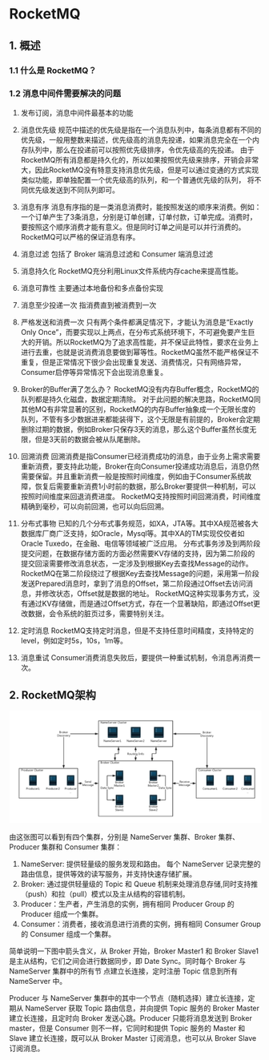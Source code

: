 # RocketMQ

## 1. 概述

### 1.1 什么是 RocketMQ？

### 1.2 消息中间件需要解决的问题

1. 发布订阅，消息中间件最基本的功能

2. 消息优先级
   规范中描述的优先级是指在一个消息队列中，每条消息都有不同的优先级，一般用整数来描述，优先级高的消息先投递，如果消息完全在一个内存队列中，那么在投递前可以按照优先级排序，令优先级高的先投递。 由于RocketMQ所有消息都是持久化的，所以如果按照优先级来排序，开销会非常大，因此RocketMQ没有特意支持消息优先级，但是可以通过变通的方式实现类似功能，即单独配置一个优先级高的队列，和一个普通优先级的队列， 将不同优先级发送到不同队列即可。 

3. 消息有序 
   消息有序指的是一类消息消费时，能按照发送的顺序来消费。例如：一个订单产生了3条消息，分别是订单创建，订单付款，订单完成。消费时，要按照这个顺序消费才能有意义。但是同时订单之间是可以并行消费的。 RocketMQ可以严格的保证消息有序。 

4. 消息过滤
   包括了 Broker 端消息过滤和 Consumer 端消息过滤

5. 消息持久化
   RocketMQ充分利用Linux文件系统内存cache来提高性能。 

6. 消息可靠性
   主要通过本地备份和多点备份实现

7. 消息至少投递一次
   指消费直到被消费到一次

8. 严格发送和消费一次
   只有两个条件都满足情况下，才能认为消息是“Exactly Only Once”，而要实现以上两点，在分布式系统环境下，不可避免要产生巨大的开销。所以RocketMQ为了追求高性能，并不保证此特性，要求在业务上进行去重，也就是说消费消息要做到幂等性。RocketMQ虽然不能严格保证不重复，但是正常情况下很少会出现重复发送、消费情况，只有网络异常，Consumer启停等异常情况下会出现消息重复。 

9. Broker的Buffer满了怎么办？
   RocketMQ没有内存Buffer概念，RocketMQ的队列都是持久化磁盘，数据定期清除。 
   对于此问题的解决思路，RocketMQ同其他MQ有非常显著的区别，RocketMQ的内存Buffer抽象成一个无限长度的队列，不管有多少数据进来都能装得下，这个无限是有前提的，Broker会定期删除过期的数据，例如Broker只保存3天的消息，那么这个Buffer虽然长度无限，但是3天前的数据会被从队尾删除。 

10. 回溯消费
    回溯消费是指Consumer已经消费成功的消息，由于业务上需求需要重新消费，要支持此功能，Broker在向Consumer投递成功消息后，消息仍然需要保留。并且重新消费一般是按照时间维度，例如由于Consumer系统故障，恢复后需要重新消费1小时前的数据，那么Broker要提供一种机制，可以按照时间维度来回退消费进度。 RocketMQ支持按照时间回溯消费，时间维度精确到毫秒，可以向前回溯，也可以向后回溯。 

11. 分布式事物
    已知的几个分布式事务规范，如XA，JTA等。其中XA规范被各大数据库厂商广泛支持，如Oracle，Mysql等。其中XA的TM实现佼佼者如Oracle Tuxedo，在金融、电信等领域被广泛应用。
    分布式事务涉及到两阶段提交问题，在数据存储方面的方面必然需要KV存储的支持，因为第二阶段的提交回滚需要修改消息状态，一定涉及到根据Key去查找Message的动作。RocketMQ在第二阶段绕过了根据Key去查找Message的问题，采用第一阶段发送Prepared消息时，拿到了消息的Offset，第二阶段通过Offset去访问消息，并修改状态，Offset就是数据的地址。
    RocketMQ这种实现事务方式，没有通过KV存储做，而是通过Offset方式，存在一个显著缺陷，即通过Offset更改数据，会令系统的脏页过多，需要特别关注。

12. 定时消息
    RocketMQ支持定时消息，但是不支持任意时间精度，支持特定的level，例如定时5s，10s，1m等。 

13. 消息重试
    Consumer消费消息失败后，要提供一种重试机制，令消息再消费一次。 

## 2. RocketMQ架构

![img](RocketMQ.assets/6332814-7885601f065a3556.png) 

由这张图可以看到有四个集群，分别是 NameServer 集群、Broker 集群、Producer 集群和 Consumer 集群：

1. NameServer: 提供轻量级的服务发现和路由。 每个 NameServer 记录完整的路由信息，提供等效的读写服务，并支持快速存储扩展。
2. Broker: 通过提供轻量级的 Topic 和 Queue 机制来处理消息存储,同时支持推（push）和拉（pull）模式以及主从结构的容错机制。
3. Producer：生产者，产生消息的实例，拥有相同 Producer Group 的 Producer 组成一个集群。
4. Consumer：消费者，接收消息进行消费的实例，拥有相同 Consumer Group 的
    Consumer 组成一个集群。

简单说明一下图中箭头含义，从 Broker 开始，Broker Master1 和 Broker Slave1 是主从结构，它们之间会进行数据同步，即 Date Sync。同时每个 Broker 与
 NameServer 集群中的所有节
 点建立长连接，定时注册 Topic 信息到所有 NameServer 中。

Producer 与 NameServer 集群中的其中一个节点（随机选择）建立长连接，定期从 NameServer 获取 Topic 路由信息，并向提供 Topic 服务的 Broker Master 建立长连接，且定时向 Broker 发送心跳。Producer 只能将消息发送到 Broker master，但是 Consumer 则不一样，它同时和提供 Topic 服务的 Master 和 Slave
 建立长连接，既可以从 Broker Master 订阅消息，也可以从 Broker Slave 订阅消息。

​    




